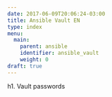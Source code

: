 ```yaml
---
date: 2017-06-09T20:06:24-03:00
title: Ansible Vault EN
type: index
menu:
  main:
    parent: ansible
    identifier: ansible_vault
    weight: 0
draft: true
---
```

h1. Vault passwords

